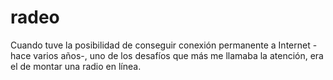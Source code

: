 # radeo
Cuando tuve la posibilidad de conseguir conexión permanente a Internet -hace varios años-, uno de los desafíos que más me llamaba la atención, era el de montar una radio en línea.
